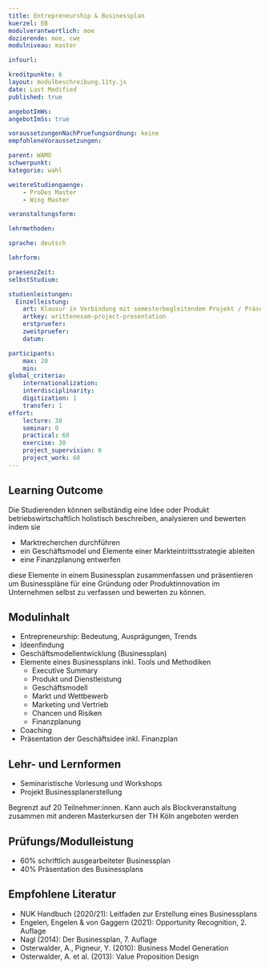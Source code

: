 ```yaml
---
title: Entrepreneurship & Businessplan
kuerzel: EB
modulverantwortlich: moe
dozierende: moe, cwe
modulniveau: master

infourl: 

kreditpunkte: 6
layout: modulbeschreibung.11ty.js
date: Last Modified
published: true

angebotImWs: 
angebotImSs: true

voraussetzungenNachPruefungsordnung: keine
empfohleneVoraussetzungen:

parent: WAMO
schwerpunkt:
kategorie: wahl

weitereStudiengaenge: 
    - ProDes Master
    - Wing Master

veranstaltungsform: 

lehrmethoden:

sprache: deutsch

lehrform:

praesenzZeit: 
selbstStudium: 

studienleistungen:
  Einzelleistung:
    art: Klausur in Verbindung mit semesterbegleitendem Projekt / Präsentation
    artkey: writtenexam-project-presentation
    erstpruefer: 
    zweitpruefer: 
    datum:

participants: 
    max: 20
    min: 
global_criteria:
    internationalization:
    interdisciplinarity:
    digitization: 1
    transfer: 1
effort:
    lecture: 30
    seminar: 0
    practical: 60
    exercise: 30
    project_supervision: 0
    project_work: 60
---
```


<!-- https://hops.gm.th-koeln.de/hops/modules/modulelisting/module.php?mkz=2297 -->

## Learning Outcome

Die Studierenden können selbständig eine Idee oder Produkt betriebswirtschaftlich holistisch beschreiben, analysieren und bewerten indem sie

* Marktrecherchen durchführen
* ein Geschäftsmodel und Elemente einer Markteintrittsstrategie ableiten
* eine Finanzplanung entwerfen

diese Elemente in einem Businessplan zusammenfassen und präsentieren
um Businesspläne für eine Gründung oder Produktinnovation im Unternehmen selbst zu verfassen und bewerten zu können.


## Modulinhalt

* Entrepreneurship: Bedeutung, Ausprägungen, Trends
* Ideenfindung
* Geschäftsmodellentwicklung (Businessplan) 
* Elemente eines Businessplans inkl. Tools und Methodiken
  * Executive Summary
  * Produkt und Dienstleistung
  * Geschäftsmodell
  * Markt und Wettbewerb
  * Marketing und Vertrieb
  * Chancen und Risiken
  * Finanzplanung
* Coaching 
* Präsentation der Geschäftsidee inkl. Finanzplan


## Lehr- und Lernformen

* Seminaristische Vorlesung und Workshops
* Projekt Businessplanerstellung

Begrenzt auf 20 Teilnehmer:innen. Kann auch als Blockveranstaltung zusammen mit anderen Masterkursen der TH Köln angeboten werden

## Prüfungs/Modulleistung

* 60% schriftlich ausgearbeiteter Businessplan
* 40% Präsentation des Businessplans


## Empfohlene Literatur

* NUK Handbuch (2020/21): Leitfaden zur Erstellung eines Businessplans
* Engelen, Engelen & von Gaggern (2021): Opportunity Recognition, 2. Auflage
* Nagl (2014): Der Businessplan, 7. Auflage
* Osterwalder, A., Pigneur, Y. (2010): Business Model Generation
* Osterwalder, A. et al. (2013): Value Proposition Design

